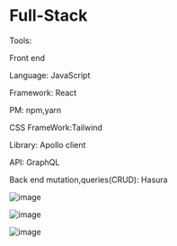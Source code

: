 # Full-Stack
Tools:

Front end

Language: JavaScript

Framework: React

PM: npm,yarn

CSS FrameWork:Tailwind

Library: Apollo client

API: GraphQL 

Back end
mutation,queries(CRUD): Hasura

![image](https://user-images.githubusercontent.com/91506037/212389072-5cbe9da7-0a9e-4f6c-8300-2b78b2b19837.png)

![image](https://user-images.githubusercontent.com/91506037/212389102-3617532e-62fe-4d64-bc13-a142540a3d4f.png)

![image](https://user-images.githubusercontent.com/91506037/212389125-79546197-60ce-4fe7-a871-e82027dda97e.png)
